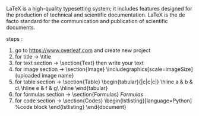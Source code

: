LaTeX is a high-quality typesetting system; it includes features designed for the production of 
technical and scientific documentation. LaTeX is the de facto standard for the communication and 
publication of scientific documents.

steps :
1) go to https://www.overleaf.com and create new project
2) for title -> \title
3) for text section -> \section{Text}  then write your text
4) for image section -> \section{Image} \includegraphics[scale=imageSize]{uploaded image name}   
5) for table section ->
                \section{Table} 
                        \begin{tabular}{|c|c|c|}
                        \hline
                            a & b & c\\ 
                        \hline
                            e & f & g\\ 
                        \hline
                \end{tabular}
6) for formulas section -> \section{Formulas} $Formulas$
7) for code section -> \section{Codes}
\begin{lstlisting}[language=Python]
%code block
\end{lstlisting}
\end{document}
                                               

